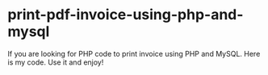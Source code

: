 # print-pdf-invoice-using-php-and-mysql
If you are looking for PHP code to print invoice using PHP and MySQL. Here is my code. Use it and enjoy!
